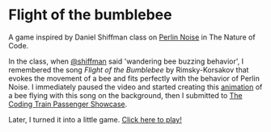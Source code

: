 # Flight of the bumblebee

A game inspired by Daniel Shiffman class on [Perlin Noise](https://thecodingtrain.com/tracks/the-nature-of-code-2/noc/perlin/graphing-1d-perlin-noise) in The Nature of Code.

In the class, when [@shiffman](https://github.com/shiffman) said 'wandering bee buzzing behavior', I remembered the song _Flight of the Bumblebee_ by Rimsky-Korsakov that evokes the movement of a bee and fits perfectly with the behavior of Perlin Noise. I immediately paused the video and started creating this [animation](https://editor.p5js.org/ferreira-mariana/full/Yk699UUQZ) of a bee flying with this song on the background, then I submitted to [The Coding Train Passenger Showcase](https://thecodingtrain.com/showcase).

Later, I turned it into a little game. [Click here to play!](https://ferreira-mariana.github.io/flight-of-the-bumblebee/)
